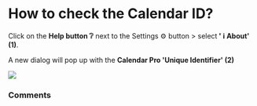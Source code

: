 # How to check the Calendar ID?

<p class="no-margin">Click on the <b>Help button ❔</b> next to the Settings ⚙️ button &gt; select<b> ' ℹ️ About' (1)</b>.</p>
<p class="no-margin"></p>
<p class="no-margin">A new dialog will pop up with the <b>Calendar Pro 'Unique Identifier' (2)</b></p>
<p class="no-margin"></p>
<div class="intercom-container"><img src="https://downloads.intercomcdn.com/i/o/834980982/c73b24793cc1cb82f9e8dfa8/2.png"></div>

### Comments

<Comments />